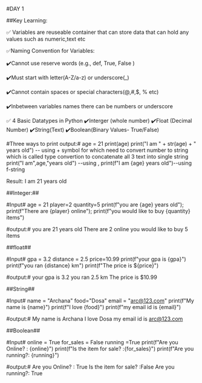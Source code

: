 #DAY 1

##Key Learning:

:white_check_mark: Variables are reuseable container that can store data that can hold any values such as numeric,text etc


:white_check_mark:Naming Convention for Variables:


:heavy_check_mark:Cannot use reserve words (e.g., def, True, False )

:heavy_check_mark:Must start with letter(A-Z/a-z) or underscore(_)

:heavy_check_mark:Cannot contain spaces or special characters(@,#,$, % etc) 

:heavy_check_mark:Inbetween variables names there can be numbers or underscore



:white_check_mark: 4 Basic Datatypes in Python
:heavy_check_mark:Interger (whole number)
:heavy_check_mark:Float (Decimal Number)
:heavy_check_mark:String(Text)
:heavy_check_mark:Boolean(Binary Values- True/False)

#Three ways to print output:#
age = 21
print(age)
print("I am " + str(age) + " years old") -- using + symbol for which need to convert number to string which is called type convertion to concatenate all 3 text into single string
print("I am",age,"years old") --using ,
print(f"I am {age} years old")--using f-string

Result:
I am 21 years old

##Integer:##

#Input#
age = 21
player=2
quantity=5
print(f"you are {age} years old");
print(f"There are {player} online");
print(f"you would like to buy {quantity} items")

#output:#
you are 21 years old
There are 2 online
you would like to buy 5 items

##float##

#Input#
gpa = 3.2
distance = 2.5
price=10.99
print(f"your gpa is {gpa}")
print(f"you ran {distance} km")
print(f"The price is ${price}")

#output:#
your gpa is 3.2
you ran 2.5 km
The price is $10.99

##String##

#Input#
name = "Archana"
food="Dosa"
email = "arc@123.com"
print(f"My name is {name}")
print(f"I love {food}")
print(f"my email id is {email}")

#output:#
My name is Archana
I love Dosa
my email id is arc@123.com

##Boolean##

#Input#
online = True
for_sales = False
running =True
print(f"Are you Online? : {online}")
print(f"Is the item for sale? :{for_sales}")
print(f"Are you running?: {running}")

#output:#
Are you Online? : True
Is the item for sale? :False
Are you running?: True





